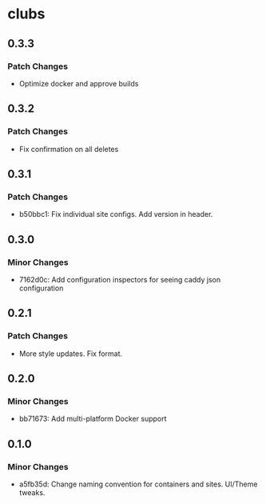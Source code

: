 # clubs

## 0.3.3

### Patch Changes

- Optimize docker and approve builds

## 0.3.2

### Patch Changes

- Fix confirmation on all deletes

## 0.3.1

### Patch Changes

- b50bbc1: Fix individual site configs. Add version in header.

## 0.3.0

### Minor Changes

- 7162d0c: Add configuration inspectors for seeing caddy json configuration

## 0.2.1

### Patch Changes

- More style updates. Fix format.

## 0.2.0

### Minor Changes

- bb71673: Add multi-platform Docker support

## 0.1.0

### Minor Changes

- a5fb35d: Change naming convention for containers and sites. UI/Theme tweaks.
